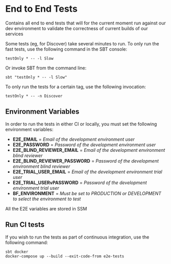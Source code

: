 # End to End Tests
Contains all end to end tests that will for the current moment run against our dev environment to validate the correctness of current builds of our services

Some tests (eg, for Discover) take several minutes to run. To only run the fast tests, use the following command in the SBT console:

    testOnly * -- -l Slow

Or invoke SBT from the  command line:

    sbt "testOnly * -- -l Slow"

To only run the tests for a certain tag, use the following invocation:

    testOnly * -- -n Discover

## Environment Variables
In order to run the tests in either CI or locally, you must set the following environment variables:

* __E2E_EMAIL__ = *Email of the development environment user*
* __E2E_PASSWORD__ = *Password of the development environment user*
* __E2E_BLIND_REVIEWER_EMAIL__ = *Email of the development environment blind reviewer*
* __E2E_BLIND_REVIEWER_PASSWORD__ = *Password of the development environment blind reviewer*
* __E2E_TRIAL_USER_EMAIL__ = *Email of the development environment trial user*
* __E2E_TRIAL_USERvPASSWORD__ = *Password of the development environment trial user*
* __BF_ENVIRONMENT__ = *Must be set to PRODUCTION or DEVELOPMENT to select the environment to test*

All the E2E variables are stored in SSM

## Run CI tests
If you wish to run the tests as part of continuous integration, use the following command:

```
sbt docker
docker-compose up --build --exit-code-from e2e-tests
```
